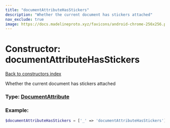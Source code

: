 ```yaml
---
title: "documentAttributeHasStickers"
description: "Whether the current document has stickers attached"
nav_exclude: true
image: https://docs.madelineproto.xyz/favicons/android-chrome-256x256.png
---
```

# Constructor: documentAttributeHasStickers  
[Back to constructors index](/API_docs/constructors/index.html)



Whether the current document has stickers attached




### Type: [DocumentAttribute](/API_docs/types/DocumentAttribute.html)


### Example:

```php
$documentAttributeHasStickers = ['_' => 'documentAttributeHasStickers'];
```  
